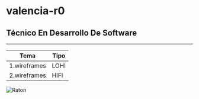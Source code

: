 # valencia-r0
## Técnico En Desarrollo De Software
--- 

| Tema | Tipo |
|---------|-------|
|1.wireframes | LOHI |
|2.wireframes | HIFI |

![Raton](http://tinyurl.com/2p8hk2ek)
